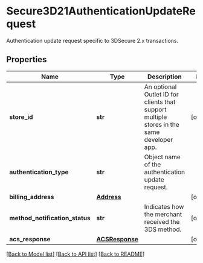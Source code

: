 # Secure3D21AuthenticationUpdateRequest

Authentication update request specific to 3DSecure 2.x transactions.
## Properties
Name | Type | Description | Notes
------------ | ------------- | ------------- | -------------
**store_id** | **str** | An optional Outlet ID for clients that support multiple stores in the same developer app. | [optional] 
**authentication_type** | **str** | Object name of the authentication update request. | 
**billing_address** | [**Address**](Address.md) |  | [optional] 
**method_notification_status** | **str** | Indicates how the merchant received the 3DS method. | [optional] 
**acs_response** | [**ACSResponse**](ACSResponse.md) |  | [optional] 

[[Back to Model list]](../README.md#documentation-for-models) [[Back to API list]](../README.md#documentation-for-api-endpoints) [[Back to README]](../README.md)


